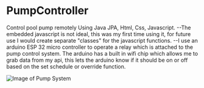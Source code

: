 # PumpController
 Control pool pump remotely
Using Java JPA, Html, Css, Javascript.
--The embedded javascript is not ideal, this was my first time using it, for future use I would create separate "classes" for the javascript functions. --I use an arduino ESP 32 micro controller to operate a relay which is attached to the pump control system. The arduino has a built in wifi chip which allows me to grab data from my api, this lets the arduino know if it should be on or off based on the set schedule or override function.


![Image of Pump System](https://i.imgur.com/frHaBFf.jpg)
